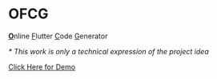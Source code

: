 # OFCG
<ins><b>O</b></ins>nline <u>F</u>lutter <u>C</u>ode <u>G</u>enerator

<i>* This work is only a technical expression of the project idea</i>

<a href="https://sujanavan.github.io/ofcg" >Click Here for Demo</a>
